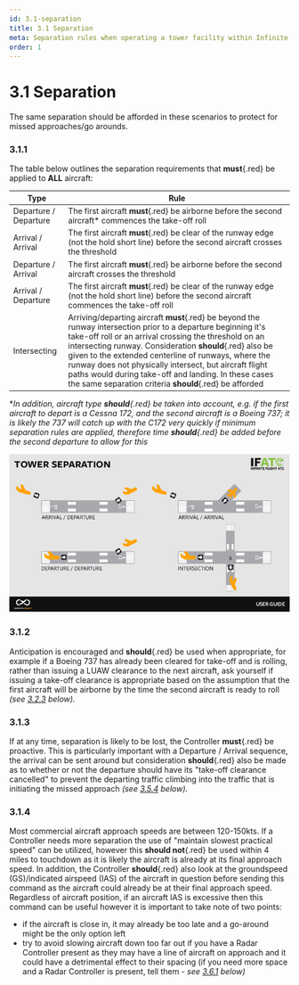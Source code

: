 ```yaml
---
id: 3.1-separation
title: 3.1 Separation
meta: Separation rules when operating a tower facility within Infinite Flight.
order: 1
---
```


# 3.1  Separation

The same separation should be afforded in these scenarios to protect for missed approaches/go arounds.



### 3.1.1    

The table below outlines the separation requirements that **must**{.red} be applied to **ALL** aircraft:

| Type                  | Rule                                                         |
| --------------------- | ------------------------------------------------------------ |
| Departure / Departure | The first aircraft **must**{.red} be airborne before the second aircraft* commences the take-off roll |
| Arrival / Arrival     | The first aircraft **must**{.red} be clear of the runway edge (not the hold short line) before the second aircraft crosses the threshold |
| Departure / Arrival   | The first aircraft **must**{.red} be airborne before the second aircraft crosses the threshold |
| Arrival / Departure   | The first aircraft **must**{.red} be clear of the runway edge (not the hold short line) before the second aircraft commences the take-off roll |
| Intersecting          | Arriving/departing aircraft **must**{.red} be beyond the runway intersection prior to a departure beginning it's take-off roll or an arrival crossing the threshold on an intersecting runway. Consideration **should**{.red} also be given to the extended centerline of runways, where the runway does not physically intersect, but aircraft flight paths would during take-off and landing. In these cases the same separation criteria **should**{.red} be afforded |

**In addition, aircraft type **should**{.red} be taken into account, e.g. if the first aircraft to depart is a Cessna 172, and the second aircraft is a Boeing 737; it is likely the 737 will catch up with the C172 very quickly if minimum separation rules are applied, therefore time **should**{.red} be added before the second departure to allow for this*



![Image 3.1.1.1 - Tower Separation](_images/manual/graphics/atc-tower-separation.jpg)



### 3.1.2

Anticipation is encouraged and **should**{.red} be used when appropriate, for example if a Boeing 737 has already been cleared for take-off and is rolling, rather than issuing a LUAW clearance to the next aircraft, ask yourself if issuing a take-off clearance is appropriate based on the assumption that the first aircraft will be airborne by the time the second aircraft is ready to roll *(see [3.2.3](/guide/atc-manual/3.-tower/3.2-departures#3.2.3) below).*



### 3.1.3    

If at any time, separation is likely to be lost, the Controller **must**{.red} be proactive. This is particularly important with a Departure / Arrival sequence, the arrival can be sent around but consideration **should**{.red} also be made as to whether or not the departure should have its "take-off clearance cancelled" to prevent the departing traffic climbing into the traffic that is initiating the missed approach *(see [3.5.4](/guide/atc-manual/3.-tower/3.5-exit-runway-go-around#3.5.4) below).*



### 3.1.4  

Most commercial aircraft approach speeds are between 120-150kts. If a Controller needs more separation the use of "maintain slowest practical speed" can be utilized, however this **should not**{.red} be used within 4 miles to touchdown as it is likely the aircraft is already at its final approach speed. In addition, the Controller **should**{.red} also look at the groundspeed (GS)/indicated airspeed (IAS) of the aircraft in question before sending this command as the aircraft could already be at their final approach speed. Regardless of aircraft position, if an aircraft IAS is excessive then this command can be useful however it is important to take note of two points:

- if the aircraft is close in, it may already be too late and a go-around might be the only option left
- try to avoid slowing aircraft down too far out if you have a Radar Controller present as they may have a line of aircraft on approach and it could have a detrimental effect to their spacing (if you need more space and a Radar Controller is present, tell them - *see [3.6.1](/guide/atc-manual/3.-tower/3.6-tower-working-with-radar#3.6.1) below)*

 